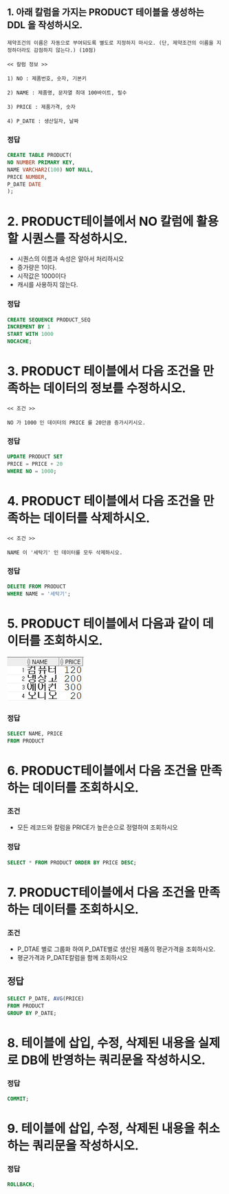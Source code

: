 ## 1. 아래 칼럼을 가지는 PRODUCT 테이블을 생성하는 DDL 을 작성하시오.
```
제약조건의 이름은 자동으로 부여되도록 별도로 지정하지 마시오. (단, 제약조건의 이름을 지정하더라도 감점하지 않는다.) (10점)

<< 칼럼 정보 >>

1) NO : 제품번호, 숫자, 기본키

2) NAME : 제품명, 문자열 최대 100바이트, 필수

3) PRICE : 제품가격, 숫자

4) P_DATE : 생산일자, 날짜
```

### 정답
```sql
CREATE TABLE PRODUCT(
NO NUMBER PRIMARY KEY,
NAME VARCHAR2(100) NOT NULL,
PRICE NUMBER,
P_DATE DATE
);
```

# 2. PRODUCT테이블에서 NO 칼럼에 활용할 시퀀스를 작성하시오.
- 시퀀스의 이름과 속성은 알아서 처리하시오
- 증가량은 1이다.
- 시작값은 1000이다
- 캐시를 사용하지 않는다.

### 정답
```SQL
CREATE SEQUENCE PRODUCT_SEQ
INCREMENT BY 1
START WITH 1000
NOCACHE;
```

# 3. PRODUCT 테이블에서 다음 조건을 만족하는 데이터의 정보를 수정하시오.
```
<< 조건 >>

NO 가 1000 인 데이터의 PRICE 를 20만큼 증가시키시오.
```

### 정답
```sql
UPDATE PRODUCT SET
PRICE = PRICE + 20
WHERE NO = 1000;
```

# 4. PRODUCT 테이블에서 다음 조건을 만족하는 데이터를 삭제하시오.
```
<< 조건 >>

NAME 이 '세탁기' 인 데이터를 모두 삭제하시오.
```

### 정답
```SQL
DELETE FROM PRODUCT
WHERE NAME = '세탁기';
```

# 5. PRODUCT 테이블에서 다음과 같이 데이터를 조회하시오.

![image](image/PRODUCT1.png)

### 정답
```sql
SELECT NAME, PRICE
FROM PRODUCT
```

# 6. PRODUCT테이블에서 다음 조건을 만족하는 데이터를 조회하시오.
### 조건
- 모든 레코드와 칼럼을 PRICE가 높은순으로 정렬하여 조회하시오

### 정답
```SQL
SELECT * FROM PRODUCT ORDER BY PRICE DESC;
```

# 7. PRODUCT테이블에서 다음 조건을 만족하는 데이터를 조회하시오.
### 조건
- P_DTAE 별로 그룹화 하여 P_DATE별로 생산된 제품의 평균가격을 조회하시오.
- 평균가격과 P_DATE칼럼을 함께 조회하시오

## 정답
```SQL
SELECT P_DATE, AVG(PRICE)
FROM PRODUCT
GROUP BY P_DATE;
```


# 8. 테이블에 삽입, 수정, 삭제된 내용을 실제로 DB에 반영하는 쿼리문을 작성하시오.
### 정답
```SQL
COMMIT;
```
# 9. 테이블에 삽입, 수정, 삭제된 내용을 취소하는 쿼리문을 작성하시오.
### 정답
```SQL
ROLLBACK;
```
















